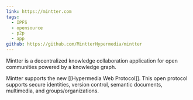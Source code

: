 ```yaml
---
link: https://mintter.com
tags:
  - IPFS
  - opensource
  - p2p
  - app
github: https://github.com/MintterHypermedia/mintter
---
```

Mintter is a decentralized knowledge collaboration application for open communities powered by a knowledge graph.

Mintter supports the new [[Hypermedia Web Protocol]]. This open protocol supports secure identities, version control, semantic documents, multimedia, and groups/organizations.